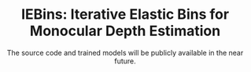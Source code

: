 <div align="center">

<h1>IEBins: Iterative Elastic Bins for Monocular Depth Estimation</h1>


The source code and trained models will be publicly available in the near future.
